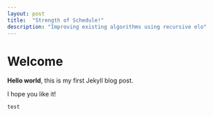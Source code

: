 ```yaml
---
layout: post
title:  "Strength of Schedule!"
description: "Improving existing algorithms using recursive elo"
---
```


# Welcome

**Hello world**, this is my first Jekyll blog post.

I hope you like it!

```
test

```
